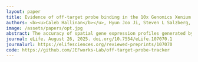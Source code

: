 ```yaml
---
layout: paper
title: Evidence of off-target probe binding in the 10x Genomics Xenium v1 Human Breast Gene Expression Panel compromises accuracy of spatial transcriptomic profiling
authors: <b><u>Caleb Hallinan</b></u>, Hyun Joo Ji, Steven L Salzberg, <b>Jean Fan^</b>
image: /assets/papers/opt.jpg
abstract: The accuracy of spatial gene expression profiles generated by probe-based in situ spatially-resolved transcriptomic technologies depends on the specificity with which probes bind to their intended target gene. Off-target binding, defined as a probe binding to something other than the target gene, can distort a gene’s true expression profile, making probe specificity essential for reliable transcriptomics. Here, we investigate off-target binding in the 10x Genomics Xenium v1 Human Breast Gene Expression Panel. We developed a software tool, Off-target Probe Tracker (OPT), to identify putative off-target binding via alignment of probe sequences and found at least 21 out of the 280 genes in the panel impacted by off-target binding to protein-coding genes. To substantiate our predictions, we leveraged a previously published Xenium breast cancer dataset generated using this gene panel and compared results to orthogonal spatial and single-cell transcriptomic profiles from Visium CytAssist and 3ʹ single-cell RNA-seq derived from the same tumor block. Our findings indicate that for some genes, the expression patterns detected by Xenium demonstrably reflect the aggregate expression of the target and predicted off-target genes based on Visium and single-cell RNA-seq rather than the target gene alone. Overall, this work enhances the biological interpretability of spatial transcriptomics data and improves reproducibility in spatial transcriptomics research.
journal: eLife. August 26, 2025. doi.org/10.7554/eLife.107070.1
journalurl: https://elifesciences.org/reviewed-preprints/107070
code: https://github.com/JEFworks-Lab/off-target-probe-tracker
---
```


